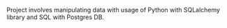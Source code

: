 Project involves manipulating data with usage of Python with SQLalchemy library and SQL with Postgres DB. 
